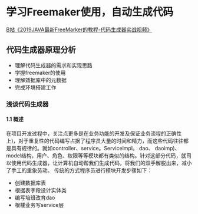 # 学习Freemaker使用，自动生成代码
[B站《2019JAVA最新FreeMarker的教程-代码生成器实战视频》](https://www.bilibili.com/video/BV1ZJ411k79g?p=1)

## 代码生成器原理分析
* 理解代码生成器的需求和实现思路
* 学握freemaker的使用
* 理解效据库中的元数据
* 完成环境搭建工作
### 浅谈代码生成器
#### 1.1 概述
在项目开发过程中，关注点更多是在业务功能的开发及保证业务流程的正确性上)，对于重复性的代码编写占据了程序员大量的时间和精力，而这些代码往往都是具有规律的。就如controller、service。Servicelmpl。 dao、
daoimp)、model结构，用户、角色、权限等等模块都有类似的结构。针对这部分代码，就司以使用代码生成器，让计算机自动帮我们生成代码，将我们的双手解脱出来，减小了手工的重象劳动。
传统的方式程序员进行模块开发步骤如下：
* 创建数据库表
* 根据表字段设计实体类
* 编写培班改育dao
* 根楼业务写service层
